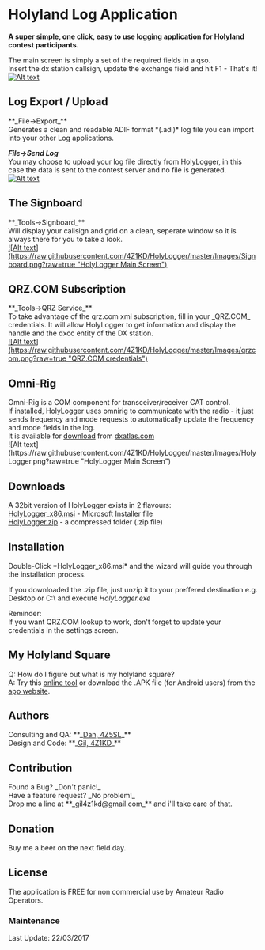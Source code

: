 <h1>Holyland Log Application</h1>

**A super simple, one click, easy to use logging application for Holyland contest participants.**<br>

The main screen is simply a set of the required fields in a qso.<br>
Insert the dx station callsign, update the exchange field and hit F1 - That's it!
<a href="https://raw.githubusercontent.com/4Z1KD/HolyLogger/master/Images/HolyLogger.png" target="_blank">
![Alt text](https://raw.githubusercontent.com/4Z1KD/HolyLogger/master/Images/HolyLogger.png?raw=true "HolyLogger Main Screen")
</a>

<h2>Log Export / Upload</h2>
**_File->Export_**<br>Generates a clean and readable ADIF format *(.adi)* log file you can import into your other Log applications.<br>

**_File->Send Log_**<br>
You may choose to upload your log file directly from HolyLogger, in this case the data is sent to the contest server and no file is generated.<br>
<a href="https://raw.githubusercontent.com/4Z1KD/HolyLogger/master/Images/export.png" target="_blank">
![Alt text](https://raw.githubusercontent.com/4Z1KD/HolyLogger/master/Images/export.png?raw=true "HolyLogger Main Screen")
</a>

<h2>The Signboard</h2>
**_Tools->Signboard_**<br>Will display your callsign and grid on a clean, seperate window so it is always there for you to take a look.<br>
<a href="https://raw.githubusercontent.com/4Z1KD/HolyLogger/master/Images/Signboard.png" target="_blank">
![Alt text](https://raw.githubusercontent.com/4Z1KD/HolyLogger/master/Images/Signboard.png?raw=true "HolyLogger Main Screen")
</a>

<h2>QRZ.COM Subscription</h2>
**_Tools->QRZ Service_**<br>To take advantage of the qrz.com xml subscription, fill in your _QRZ.COM_ credentials. It will allow HolyLogger to get information and display the handle and the dxcc entity of the DX station.<br>
<a href="https://raw.githubusercontent.com/4Z1KD/HolyLogger/master/Images/qrzcom.png" target="_blank">
![Alt text](https://raw.githubusercontent.com/4Z1KD/HolyLogger/master/Images/qrzcom.png?raw=true "QRZ.COM credentials")
</a>

<h2>Omni-Rig</h2>
Omni-Rig is a COM component for transceiver/receiver CAT control.<br>
If installed, HolyLogger uses omnirig to communicate with the radio - it just sends frequency and mode requests to automatically update the frequency and mode fields in the log.<br>
It is available for <a href="http://www.dxatlas.com/OmniRig/Files/OmniRig.zip" target="_blank">download</a> from <a href="http://www.dxatlas.com/omnirig/" target="_blank">dxatlas.com</a><br>
![Alt text](https://raw.githubusercontent.com/4Z1KD/HolyLogger/master/Images/HolyLogger.png?raw=true "HolyLogger Main Screen")

<h2>Downloads</h2>
A 32bit version of HolyLogger exists in 2 flavours:<br>
<a href="https://github.com/4Z1KD/HolyLogger/raw/master/HolyLogger_x86.msi" target="_blank">HolyLogger_x86.msi</a> - Microsoft Installer file<br>
<a href="https://github.com/4Z1KD/HolyLogger/raw/master/HolyLogger.zip" target="_blank">HolyLogger.zip</a> - a compressed folder (.zip file)

<h2>Installation</h2>
Double-Click *HolyLogger_x86.msi* and the wizard will guide you through the installation process.

If you downloaded the .zip file, just unzip it to your preffered destination e.g. Desktop or C:\ and execute *HolyLogger.exe*

Reminder:<br>
If you want QRZ.COM lookup to work, don't forget to update your credentials in the settings screen.

<h2>My Holyland Square</h2>
Q: How do I figure out what is my holyland square?<br>
A: Try this <a href="https://www.iarc.org/holysquare/" target="_blank">online tool</a> or download the .APK file (for Android users) from the <a href="https://4z1kd.github.io/HolySquare/" target="_blank">app website</a>.

<h2>Authors</h2>
Consulting and QA: **_<a href="https://www.qrz.com/db/4z5sl" target="_blank">Dan, 4Z5SL</a>_**<br>
Design and Code: **_<a href="https://www.qrz.com/db/4z1kd" target="_blank">Gil, 4Z1KD</a>_**<br>

<h2>Contribution</h2>
Found a Bug? _Don't panic!_<br>
Have a feature request? _No problem!_<br>
Drop me a line at **_gil4z1kd@gmail.com_** and i'll take care of that.

<h2>Donation</h2>
Buy me a beer on the next field day.

<h2>License</h2>
The application is FREE for non commercial use by Amateur Radio Operators.

<h3>Maintenance</h3>
Last Update: 22/03/2017<br>


<script>
var list = document.getElementById("logo");
list.outerHTML = '<img src="https://raw.githubusercontent.com/4Z1KD/HolyLogger/master/Images/HolyLogger%20icon.png" width="156px" style="position:absolute; top:-80px;right:10px;background:transparent"/>';
</script>
<img src="https://raw.githubusercontent.com/4Z1KD/HolyLogger/master/Images/HolyLogger%20icon.png" width="1px" style="display:none;"/>
